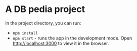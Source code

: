 # A DB pedia project

In the project directory, you can run:
- `npm install`
- `npm start` - runs the app in the development mode. Open [http://localhost:3000](http://localhost:3000) to view it in the browser.
